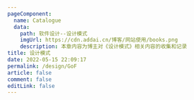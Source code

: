```yaml
---
pageComponent:
  name: Catalogue
  data:
    path: 软件设计--设计模式
    imgUrl: https://cdn.addai.cn/博客/网站使用/books.png
    description: 本章内容为博主对《设计模式》相关内容的收集和记录
title: 设计模式
date: 2022-05-15 22:09:17
permalink: /design/GoF
article: false
comment: false
editLink: false
---
```


